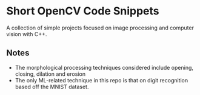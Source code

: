 # Short OpenCV Code Snippets
A collection of simple projects focused on image processing and computer vision with C++. 

## Notes
- The morphological processing techniques considered include opening, closing, dilation and erosion
- The only ML-related technique in this repo is that on digit recognition based off the MNIST dataset. 
